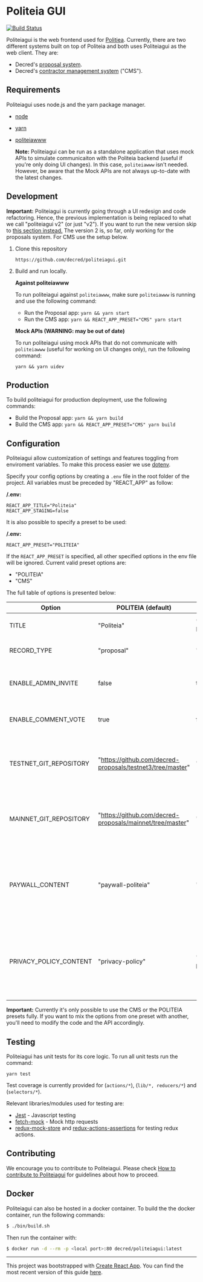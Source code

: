 # Politeia GUI

[![Build Status](https://github.com/decred/politeiagui/workflows/Build%20and%20Test/badge.svg)](https://github.com/decred/politeiagui/actions)

Politeiagui is the web frontend used for [Politiea](https://github.com/decred/politeia). Currently, 
there are two different systems built on top of Politeia and both uses Politeiagui as the web client. They are:
- Decred's [proposal system](https://proposals.decred.org/). 
- Decred's [contractor management system](https://cms.decred.org/) ("CMS").


## Requirements

Politeiagui uses node.js and the yarn package manager. 

- [node](https://nodejs.org/en/download/)
- [yarn](https://yarnpkg.com/en/)
- [politeiawww](https://github.com/decred/politeia)

    **Note:**  Politeiagui can be run as a standalone application that uses mock APIs to simulate communicaiton with the Politeia backend (useful if you're only doing UI changes). In this case, `politeiawww` isn't needed. However, be aware that the Mock APIs are not always up-to-date with the latest changes. 



## Development

**Important:** Politeiagui is currently going through a UI redesign and code refactoring. Hence, the previous implementation is being replaced to what we call "politeiagui v2" (or just "v2"). If you want to run the new version skip to [this section instead.](#development-for-v2) The version 2 is, so far, only working for the proposals system. For CMS use the setup below.

1. Clone this repository

    `https://github.com/decred/politeiagui.git`
    

1. Build and run locally.

    **Against politeiawww**
    
    To run politeiagui against `politeiawww`, make sure `politeiawww` is running and use the following command:
    
    - Run the Proposal app: `yarn && yarn start`
    - Run the CMS app: `yarn && REACT_APP_PRESET="CMS" yarn start`

    **Mock APIs (WARNING: may be out of date)**

    To run politeiagui using mock APIs that do not communicate with `politeiawww` (useful for working on UI changes only), run the following command:
    
    `yarn && yarn uidev`

## Production

To build politeiagui for production deployment, use the following commands:

- Build the Proposal app: `yarn && yarn build`
- Build the CMS app: `yarn && REACT_APP_PRESET="CMS" yarn build`


## Configuration

Politeiagui allow customization of settings and features toggling from enviroment variables. 
To make this process easier we use [dotenv](https://github.com/motdotla/dotenv). 

Specify your config options by creating a `.env` file in the root folder of the project. All 
variables must be preceded by "REACT_APP" as follow:

**/.env:**

```dosini
REACT_APP_TITLE="Politeia"
REACT_APP_STAGING=false
```

It is also possible to specify a preset to be used:

**/.env:**

```dosini
REACT_APP_PRESET="POLITEIA"
```

If the `REACT_APP_PRESET` is specified, all other specified options in the env
file will be ignored. Current valid preset options are:

- "POLITEIA"
- "CMS"

The full table of options is presented below:

| Option                 | POLITEIA (default)                                         | CMS                     | Description                                                                                                |
|------------------------|------------------------------------------------------------|-------------------------|------------------------------------------------------------------------------------------------------------|
| TITLE                  | "Politeia"                                                 | "Contractor Management" | The title to be used for the website                                                                       |
| RECORD_TYPE            | "proposal"                                                 | "invoice"               | The main record type name                                                                                  |
| ENABLE_ADMIN_INVITE    | false                                                      | true                    | To enable or not the UI elements required for admin invite                                                 |
| ENABLE_COMMENT_VOTE    | true                                                       | false                   | To enable or not the vote on comments                                                                      |
| TESTNET_GIT_REPOSITORY | "https://github.com/decred-proposals/testnet3/tree/master" | ""                      | The testnet git repository where the public records are stored                                             |
| MAINNET_GIT_REPOSITORY | "https://github.com/decred-proposals/mainnet/tree/master"  | ""                      | The mainnet git repository where the public records are stored                                             |
| PAYWALL_CONTENT        | "paywall-politeia"                                         | ""                       | Indicate what is the name of the markdown file under `src/contents` to be used for the paywall copy        |
| PRIVACY_POLICY_CONTENT | "privacy-policy"                                           | "privacy-policy-cms"    | Indicate what is the name of the markdown file under `src/contents` to be used for the privacy policy copy |

**Important:** Currently it's only possible to use the CMS or the POLITEIA presets fully. If you want to mix the options from one preset with another, you'll need to modify the code and the API accordingly.

## Testing 

Politeiagui has unit tests for its core logic. To run all unit tests run the command:

    yarn test


Test coverage is currently provided for (`actions/*`), (`lib/*, reducers/*`) and (`selectors/*`).


Relevant libraries/modules used for testing are:

 - [Jest](https://facebook.github.io/jest/docs/en/getting-started.html) - Javascript testing
 - [fetch-mock](https://www.wheresrhys.co.uk/fetch-mock/) - Mock http requests
 - [redux-mock-store](https://github.com/dmitry-zaets/redux-mock-store) and [redux-actions-assertions](https://github.com/redux-things/redux-actions-assertions) for testing redux actions.


## Contributing 

We encourage you to contribute to Politeiagui. Please check [How to contribute to Politeiagui](../master/CONTRIBUTING.md) for guidelines about how to proceed.

## Docker

Politeiagui can also be hosted in a docker container. To build the the docker container, run the following commands:

```bash
$ ./bin/build.sh
```

Then run the container with:

```bash
$ docker run -d --rm -p <local port>:80 decred/politeiagui:latest
```

---

This project was bootstrapped with [Create React App](https://github.com/facebookincubator/create-react-app).
You can find the most recent version of this guide [here](https://github.com/facebookincubator/create-react-app/blob/master/packages/react-scripts/template/README.md).
